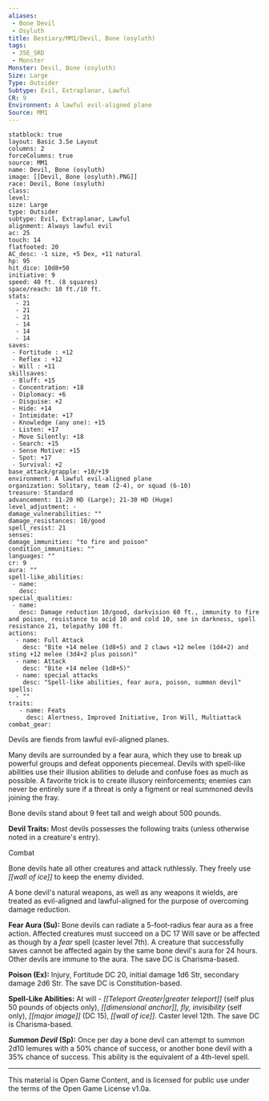 ```yaml
---
aliases: 
 - Bone Devil
 - Osyluth
title: Bestiary/MM1/Devil, Bone (osyluth)
tags: 
 - 35E_SRD
 - Monster
Monster: Devil, Bone (osyluth)
Size: Large
Type: Outsider
Subtype: Evil, Extraplanar, Lawful
CR: 9
Environnent: A lawful evil-aligned plane
Source: MM1
---
```


```statblock
statblock: true
layout: Basic 3.5e Layout
columns: 2
forceColumns: true
source: MM1 
name: Devil, Bone (osyluth)
image: [[Devil, Bone (osyluth).PNG]]
race: Devil, Bone (osyluth)
class: 
level: 
size: Large
type: Outsider
subtype: Evil, Extraplanar, Lawful
alignment: Always lawful evil
ac: 25
touch: 14
flatfooted: 20
AC_desc: -1 size, +5 Dex, +11 natural
hp: 95
hit_dice: 10d8+50
initiative: 9
speed: 40 ft. (8 squares)
space/reach: 10 ft./10 ft.
stats:
  - 21
  - 21
  - 21
  - 14
  - 14
  - 14
saves:
 - Fortitude : +12
 - Reflex : +12
 - Will : +11
skillsaves:
 - Bluff: +15
 - Concentration: +18
 - Diplomacy: +6
 - Disguise: +2
 - Hide: +14
 - Intimidate: +17
 - Knowledge (any one): +15
 - Listen: +17
 - Move Silently: +18
 - Search: +15
 - Sense Motive: +15
 - Spot: +17
 - Survival: +2
base_attack/grapple: +10/+19
environment: A lawful evil-aligned plane
organization: Solitary, team (2-4), or squad (6-10)
treasure: Standard
advancement: 11-20 HD (Large); 21-30 HD (Huge)
level_adjustment: -
damage_vulnerabilities: ""
damage_resistances: 10/good
spell_resist: 21
senses: 
damage_immunities: "to fire and poison"
condition_immunities: ""
languages: ""
cr: 9
aura: ""
spell-like_abilities:
 - name: 
   desc: 
special_qualities:
 - name:
   desc: Damage reduction 10/good, darkvision 60 ft., immunity to fire and poison, resistance to acid 10 and cold 10, see in darkness, spell resistance 21, telepathy 100 ft.
actions:
  - name: Full Attack
    desc: "Bite +14 melee (1d8+5) and 2 claws +12 melee (1d4+2) and sting +12 melee (3d4+2 plus poison)"
  - name: Attack
    desc: "Bite +14 melee (1d8+5)"
  - name: special attacks
    desc: "Spell-like abilities, fear aura, poison, summon devil"
spells:
  - ""
traits:
   - name: Feats
     desc: Alertness, Improved Initiative, Iron Will, Multiattack
combat_gear:  
```


Devils are fiends from lawful evil-aligned planes.

Many devils are surrounded by a fear aura, which they use to break up powerful groups and defeat opponents piecemeal. Devils with spell-like abilities use their illusion abilities to delude and confuse foes as much as possible. A favorite trick is to create illusory reinforcements; enemies can never be entirely sure if a threat is only a figment or real summoned devils joining the fray.

Bone devils stand about 9 feet tall and weigh about 500 pounds.


**Devil Traits:** Most devils possesses the following traits (unless otherwise noted in a creature's entry).

Combat

Bone devils hate all other creatures and attack ruthlessly. They freely use *[[wall of ice]]* to keep the enemy divided.

A bone devil's natural weapons, as well as any weapons it wields, are treated as evil-aligned and lawful-aligned for the purpose of overcoming damage reduction.


**Fear Aura (Su):** Bone devils can radiate a 5-foot-radius fear aura as a free action. Affected creatures must succeed on a DC 17 Will save or be affected as though by a *fear* spell (caster level 7th). A creature that successfully saves cannot be affected again by the same bone devil's aura for 24 hours. Other devils are immune to the aura. The save DC is Charisma-based.


 **Poison (Ex):** Injury, Fortitude DC 20, initial damage 1d6 Str, secondary damage 2d6 Str. The save DC is Constitution-based.


**Spell-Like Abilities:** At will - *[[Teleport Greater|greater teleport]]* (self plus 50 pounds of objects only), *[[dimensional anchor]], fly, invisibility* (self only), *[[major image]]* (DC 15), *[[wall of ice]]*. Caster level 12th. The save DC is Charisma-based.


***Summon Devil* (Sp):** Once per day a bone devil can attempt to summon 2d10 lemures with a 50% chance of success, or another bone devil with a 35% chance of success. This ability is the equivalent of a 4th-level spell.

---

This material is Open Game Content, and is licensed for public use under the terms of the Open Game License v1.0a.
